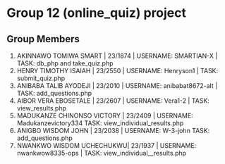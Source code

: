 # Group 12 (online_quiz) project

## Group Members

1. AKINNAWO TOMIWA SMART | 23/1874 | USERNAME: SMARTIAN-X | TASK: db_php and take_quiz.php
2. HENRY TIMOTHY ISAIAH | 23/2550 | USERNAME: Henryson1 | TASK: submit_quiz.php
3. ANIBABA TALIB AYODEJI | 23/2010 | USERNAME: anibabat8672-alt | TASK: add_questions.php
4. AIBOR VERA EBOSETALE | 23/2607 | USERNAME: Vera1-2 | TASK: view_results.php
5. MADUKANZE CHINONSO VICTORY | 23/2409 | USERNAME: Madukanzevictory334 TASK: view_individual_results.php
6. ANIGBO WISDOM JOHN | 23/2038 | USERNAME: W-3-john TASK: add_questions.php
7. NWANKWO WISDOM UCHECHUKWU| 23/1937 | USERNAME: nwankwow8335-ops | TASK: view_individual__results.php